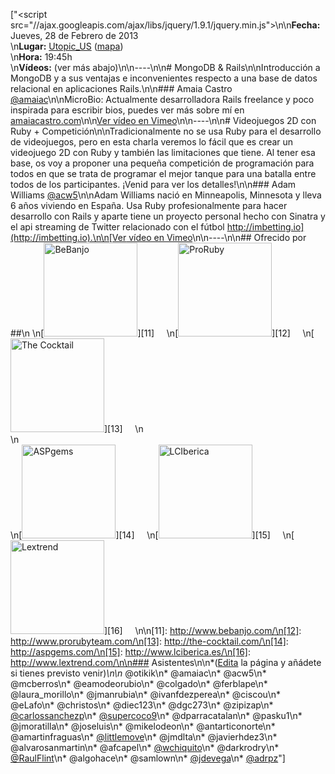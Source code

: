 ["<script src=\"//ajax.googleapis.com/ajax/libs/jquery/1.9.1/jquery.min.js\"></script>\n\n**Fecha:** Jueves, 28 de Febrero de 2013<br/>\n**Lugar:** [Utopic_US](http://www.utopicus.es/) ([mapa](http://maps.google.es/maps?f=q&source=embed&hl=es&geocode=&q=Calle+de+la+Concepci%C3%B3n+Jer%C3%B3nima,+22,+28012+Madrid&sll=40.396764,-3.713379&sspn=10.504732,23.269043&ie=UTF8&hq=&hnear=Calle+de+la+Concepci%C3%B3n+Jer%C3%B3nima,+22,+28012+Madrid,+Comunidad+de+Madrid&ll=40.413867,-3.706683&spn=0.036727,0.076818&z=14))<br/>\n**Hora:** 19:45h<br/>\n**Vídeos:** (ver más abajo)\n\n----\n\n# MongoDB & Rails\n\nIntroducción a MongoDB y a sus ventajas e inconvenientes respecto a una base de datos relacional en aplicaciones Rails.\n\n### Amaia Castro [@amaiac](http://www.twitter.com/amaiac)\n\nMicroBio: Actualmente desarrolladora Rails freelance y poco inspirada para escribir bios, puedes ver más sobre mí en [amaiacastro.com](http://amaiacastro.com)\n\n[Ver vídeo en Vimeo](http://vimeo.com/62438637)\n\n----\n\n# Videojuegos 2D con Ruby + Competición\n\nTradicionalmente no se usa Ruby para el desarrollo de videojuegos, pero en esta charla veremos lo fácil que es crear un videojuego 2D con Ruby y también las limitaciones que tiene. Al tener esa base, os voy a proponer una pequeña competición de programación para todos en que se trata de programar el mejor tanque para una batalla entre todos de los participantes. ¡Venid para ver los detalles!\n\n### Adam Williams [@acw5](http://twitter.com/acw5)\n\nAdam Williams nació en Minneapolis, Minnesota y lleva 6 años viviendo en España. Usa Ruby profesionalmente para hacer desarrollo con Rails y aparte tiene un proyecto personal hecho con Sinatra y el api streaming de Twitter relacionado con el fútbol [http://imbetting.io](http://imbetting.io).\n\n[Ver vídeo en Vimeo](http://vimeo.com/62488793)\n\n----\n\n## Ofrecido por ##\n \n[<img width='150px' src='http://madridrb.github.com/images/sponsors/bebanjo.png' alt='BeBanjo'/>][11]     \n[<img width='150px' src='http://madridrb.github.com/images/sponsors/proruby.png' alt='ProRuby'/>][12]     \n[<img width='150px' src='http://madridrb.github.com/images/sponsors/tck.png' alt='The Cocktail'/>][13]     \n<br/>\n<br/>\n[<img width='150px' src='http://madridrb.github.com/images/sponsors/aspgems.png' alt='ASPgems'/>][14]     \n[<img width='150px' src='http://madridrb.github.com/images/sponsors/lci.png' alt='LCIberica'/>][15]     \n[<img width='150px' src='http://madridrb.github.com/images/sponsors/lextrend.png' alt='Lextrend'/>][16]     \n\n[11]: http://www.bebanjo.com/\n[12]: http://www.prorubyteam.com/\n[13]: http://the-cocktail.com/\n[14]: http://aspgems.com/\n[15]: http://www.lciberica.es/\n[16]: http://www.lextrend.com/\n\n### Asistentes\n\n*([Edita](?m=edit) la página y añádete si tienes previsto venir)*\n\n* @otikik\n* @amaiac\n* @acw5\n* @mcberros\n* @eamodeorubio\n* @colgado\n* @ferblape\n* @laura_morillo\n* @jmanrubia\n* @ivanfdezperea\n* @ciscou\n* @eLafo\n* @christos\n* @diec123\n* @dgc273\n* @zipizap\n* [@carlossanchezp](https://twitter.com/carlossanchezp)\n* [@supercoco9](https://twitter.com/supercoco9)\n* @dparracatalan\n* @pasku1\n* @jmoratilla\n* @joseluis\n* @mikelodeon\n* @antarticonorte\n* @amartinfraguas\n* [@littlemove](https://twitter.com/littlemove)\n* @jmdlta\n* @javierhdez3\n* @alvarosanmartin\n* @afcapel\n* [@wchiquito](https://twitter.com/wchiquito)\n* @darkrodry\n* [@RaulFlint](https://twitter.com/RaulFlint)\n* @algohace\n* @samlown\n* [@jdevega](https://twitter.com/jdevega)\n* [@adrpz](https://twitter.com/adrpz)"]